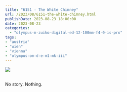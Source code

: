 ```yaml
---
title: "6151 - The White Chimney"
url: /2023/08/6151-the-white-chimney.html
publishDate: 2023-08-23 18:00:00
date: 2023-08-23
categories:
  - "olympus-m-zuiko-digital-ed-12-100mm-f4-0-is-pro"
tags:
- "austria"
- "wien"
- "vienna"
- "olympus-om-d-e-m1-mk-iii"
---
```

<div class="container">
<div class="center"><a target="_blank" href="https://d25zfm9zpd7gm5.cloudfront.net/1200x1200/2020/20200512_160957_lr.jpg"><img class="webfeedsFeaturedVisual" src="https://d25zfm9zpd7gm5.cloudfront.net/0600x0600/2020/20200512_160957_lr.jpg" /></a></div>
</div>
<br />

No story. Nothing.
